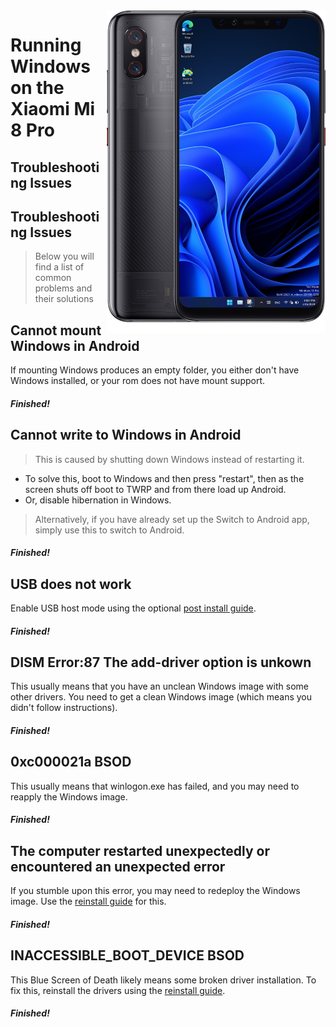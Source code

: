 <img align="right" src="https://github.com/n00b69/woa-equuleus/blob/main/equuleus.png" width="350" alt="Windows 11 running on equuleus">

# Running Windows on the Xiaomi Mi 8 Pro

## Troubleshooting Issues
## Troubleshooting Issues
> Below you will find a list of common problems and their solutions

## Cannot mount Windows in Android
If mounting Windows produces an empty folder, you either don't have Windows installed, or your rom does not have mount support.

##### Finished!

## Cannot write to Windows in Android
> This is caused by shutting down Windows instead of restarting it.
- To solve this, boot to Windows and then press "restart", then as the screen shuts off boot to TWRP and from there load up Android.
- Or, disable hibernation in Windows. 
> Alternatively, if you have already set up the Switch to Android app, simply use this to switch to Android.

##### Finished!

## USB does not work
Enable USB host mode using the optional [post install guide](materials.md#toggling-usb-host-mode).

##### Finished!

## DISM Error:87 The add-driver option is unkown
This usually means that you have an unclean Windows image with some other drivers. You need to get a clean Windows image (which means you didn't follow instructions).

##### Finished!

## 0xc000021a BSOD
This usually means that winlogon.exe has failed, and you may need to reapply the Windows image.

##### Finished!

## The computer restarted unexpectedly or encountered an unexpected error
If you stumble upon this error, you may need to redeploy the Windows image. Use the [reinstall guide](reinstall.md) for this.

##### Finished!

## INACCESSIBLE_BOOT_DEVICE BSOD
This Blue Screen of Death likely means some broken driver installation. To fix this, reinstall the drivers using the [reinstall guide](reinstall.md).

##### Finished!


















